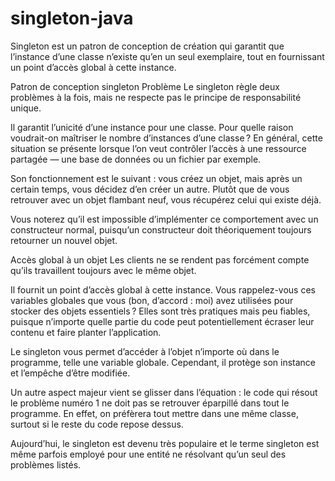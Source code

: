 # singleton-java

Singleton est un patron de conception de création qui garantit que l’instance d’une classe n’existe qu’en un seul exemplaire, tout en fournissant un point d’accès global à cette instance.

Patron de conception singleton
 Problème
Le singleton règle deux problèmes à la fois, mais ne respecte pas le principe de responsabilité unique.

Il garantit l’unicité d’une instance pour une classe. Pour quelle raison voudrait-on maîtriser le nombre d’instances d’une classe ? En général, cette situation se présente lorsque l’on veut contrôler l’accès à une ressource partagée — une base de données ou un fichier par exemple.

Son fonctionnement est le suivant : vous créez un objet, mais après un certain temps, vous décidez d’en créer un autre. Plutôt que de vous retrouver avec un objet flambant neuf, vous récupérez celui qui existe déjà.

Vous noterez qu’il est impossible d’implémenter ce comportement avec un constructeur normal, puisqu’un constructeur doit théoriquement toujours retourner un nouvel objet.

Accès global à un objet
Les clients ne se rendent pas forcément compte qu’ils travaillent toujours avec le même objet.

Il fournit un point d’accès global à cette instance. Vous rappelez-vous ces variables globales que vous (bon, d’accord : moi) avez utilisées pour stocker des objets essentiels ? Elles sont très pratiques mais peu fiables, puisque n’importe quelle partie du code peut potentiellement écraser leur contenu et faire planter l’application.

Le singleton vous permet d’accéder à l’objet n’importe où dans le programme, telle une variable globale. Cependant, il protège son instance et l’empêche d’être modifiée.

Un autre aspect majeur vient se glisser dans l’équation : le code qui résout le problème numéro 1 ne doit pas se retrouver éparpillé dans tout le programme. En effet, on préfèrera tout mettre dans une même classe, surtout si le reste du code repose dessus.

Aujourd’hui, le singleton est devenu très populaire et le terme singleton est même parfois employé pour une entité ne résolvant qu’un seul des problèmes listés.
